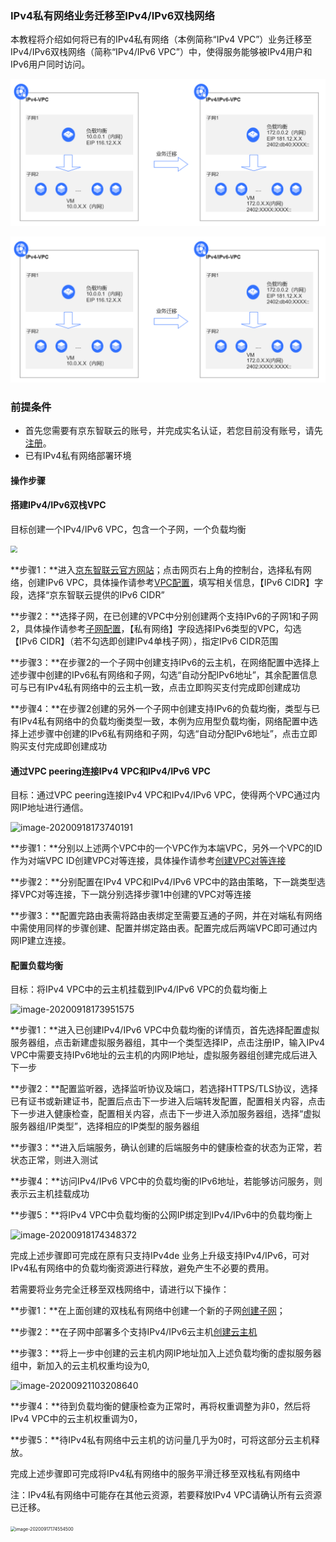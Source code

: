 ### IPv4私有网络业务迁移至IPv4/IPv6双栈网络

本教程将介绍如何将已有的IPv4私有网络（本例简称“IPv4 VPC”）业务迁移至IPv4/IPv6双栈网络（简称“IPv4/IPv6 VPC”）中，使得服务能够被IPv4用户和IPv6用户同时访问。

 ![dd](../../../../image/Networking/ipv6/image-20200918173639117.png)
 
 ![高复用架构](../../../../image/Networking/ipv6/image-20200918173639117.png)

### 前提条件

- 首先您需要有京东智联云的账号，并完成实名认证，若您目前没有账号，请先[注册](https://user.jdcloud.com/register?source=jdcloud&ReturnUrl=https%3A%2F%2Fwww.jdcloud.com)。
- 已有IPv4私有网络部署环境

#### 操作步骤

#### 搭建IPv4/IPv6双栈VPC

目标创建一个IPv4/IPv6 VPC，包含一个子网，一个负载均衡

<img src="https://i.loli.net/2020/09/23/s6epBTKm1gYjF2X.png" style="zoom: 67%;" />

**步骤1：**进入[京东智联云官方网站](https://www.jdcloud.com/)；点击网页右上角的控制台，选择私有网络，创建IPv6  VPC，具体操作请参考[VPC配置](https://docs.jdcloud.com/cn/virtual-private-cloud/vpc-configuration)，填写相关信息，【IPv6 CIDR】字段，选择“京东智联云提供的IPv6 CIDR”

**步骤2：**选择子网，在已创建的VPC中分别创建两个支持IPv6的子网1和子网2，具体操作请参考[子网配置](https://docs.jdcloud.com/cn/virtual-private-cloud/subnet-configuration)，【私有网络】字段选择IPv6类型的VPC，勾选【IPv6 CIDR】（若不勾选即创建IPv4单栈子网），指定IPv6 CIDR范围

**步骤3：**在步骤2的一个子网中创建支持IPv6的云主机，在网络配置中选择上述步骤中创建的IPv6私有网络和子网，勾选“自动分配IPv6地址”，其余配置信息可与已有IPv4私有网络中的云主机一致，点击立即购买支付完成即创建成功

**步骤4：**在步骤2创建的另外一个子网中创建支持IPv6的负载均衡，类型与已有IPv4私有网络中的负载均衡类型一致，本例为应用型负载均衡，网络配置中选择上述步骤中创建的IPv6私有网络和子网，勾选“自动分配IPv6地址”，点击立即购买支付完成即创建成功



#### 通过VPC peering连接IPv4 VPC和IPv4/IPv6 VPC

目标：通过VPC peering连接IPv4 VPC和IPv4/IPv6 VPC，使得两个VPC通过内网IP地址进行通信。

![image-20200918173740191](https://i.loli.net/2020/09/23/fDiZMVG3XFP7lQe.png)

**步骤1：**分别以上述两个VPC中的一个VPC作为本端VPC，另外一个VPC的ID作为对端VPC ID创建VPC对等连接，具体操作请参考[创建VPC对等连接](https://docs.jdcloud.com/cn/virtual-private-cloud/vpc-peering-configuration)

**步骤2：**分别配置在IPv4 VPC和IPv4/IPv6 VPC中的路由策略，下一跳类型选择VPC对等连接，下一跳分别选择步骤1中创建的VPC对等连接

**步骤3：**配置完路由表需将路由表绑定至需要互通的子网，并在对端私有网络中需使用同样的步骤创建、配置并绑定路由表。配置完成后两端VPC即可通过内网IP建立连接。

#### 配置负载均衡

目标：将IPv4 VPC中的云主机挂载到IPv4/IPv6 VPC的负载均衡上

![image-20200918173951575](https://i.loli.net/2020/09/23/uS67pLEIjB42GUl.png)

**步骤1：**进入已创建IPv4/IPv6 VPC中负载均衡的详情页，首先选择配置虚拟服务器组，点击新建虚拟服务器组，其中一个类型选择IP，点击注册IP，输入IPv4 VPC中需要支持IPv6地址的云主机的内网IP地址，虚拟服务器组创建完成后进入下一步

**步骤2：**配置监听器，选择监听协议及端口，若选择HTTPS/TLS协议，选择已有证书或新建证书，配置后点击下一步进入后端转发配置，配置相关内容，点击下一步进入健康检查，配置相关内容，点击下一步进入添加服务器组，选择“虚拟服务器组/IP类型”，选择相应的IP类型的服务器组

**步骤3：**进入后端服务，确认创建的后端服务中的健康检查的状态为正常，若状态正常，则进入测试

**步骤4：**访问IPv4/IPv6 VPC中的负载均衡的IPv6地址，若能够访问服务，则表示云主机挂载成功

**步骤5：**将IPv4 VPC中负载均衡的公网IP绑定到IPv4/IPv6中的负载均衡上

![image-20200918174348372](https://i.loli.net/2020/09/23/u6oaL9wJHkYGFM1.png)

完成上述步骤即可完成在原有只支持IPv4de 业务上升级支持IPv4/IPv6，可对IPv4私有网络中的负载均衡资源进行释放，避免产生不必要的费用。

若需要将业务完全迁移至双栈网络中，请进行以下操作：

**步骤1：**在上面创建的双栈私有网络中创建一个新的子网[创建子网]()；

**步骤2：**在子网中部署多个支持IPv4/IPv6云主机[创建云主机]()

**步骤3：**将上一步中创建的云主机内网IP地址加入上述负载均衡的虚拟服务器组中，新加入的云主机权重均设为0,

![image-20200921103208640](https://i.loli.net/2020/09/23/tGeivrHba6xl7Qu.png)

**步骤4：**待到负载均衡的健康检查为正常时，再将权重调整为非0，然后将IPv4 VPC中的云主机权重调为0，

**步骤5：**待IPv4私有网络中云主机的访问量几乎为0时，可将这部分云主机释放。

完成上述步骤即可完成将IPv4私有网络中的服务平滑迁移至双栈私有网络中

注：IPv4私有网络中可能存在其他云资源，若要释放IPv4 VPC请确认所有云资源已迁移。

<img src="https://i.loli.net/2020/09/23/mGw3r8az7JXPyqK.png" alt="image-20200917174554500" style="zoom: 50%;" />

